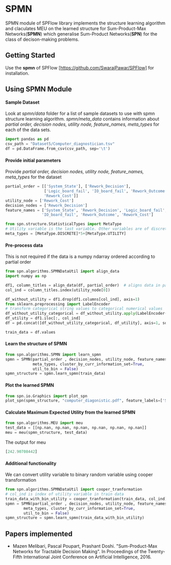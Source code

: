 # SPMN 

SPMN module of SPFlow library implements the structure learning algorithm and 
claculates MEU on the learned structure for Sum-Product-Max Networks(**SPMN**)
which generalise Sum-Product Networks(**SPN**) for the class of decison-making problems.

## Getting Started

Use the **spmn** of SPFlow [https://github.com/SwarajPawar/SPFlow] for installation.

## Using SPMN Module

#### Sample Dataset
Look at *spmn/data* folder for a list of sample datasets to use with spmn structure learning algorithm. 
*spmn/meta_data* contains information about 
*partial order, decision nodes, utility node, feature_names, meta_types* for each of the data sets.
```python
import pandas as pd    
csv_path = "Dataset5/Computer_diagnostician.tsv"
df = pd.DataFrame.from_csv(csv_path, sep='\t')
```
#### Provide initial parameters
Provide *partial order, decision nodes, utility node, feature_names, meta_types* for the dataset
```python
partial_order = [['System_State'], ['Rework_Decision'],
                 ['Logic_board_fail', 'IO_board_fail', 'Rework_Outcome', 
                 'Rework_Cost']]
utility_node = ['Rework_Cost']
decision_nodes = ['Rework_Decision']
feature_names = ['System_State', 'Rework_Decision', 'Logic_board_fail', 
                'IO_board_fail', 'Rework_Outcome', 'Rework_Cost']

from spn.structure.StatisticalTypes import MetaType
# Utility variable is the last variable. Other variables are of discrete type
meta_types = [MetaType.DISCRETE]*5+[MetaType.UTILITY]  
```
#### Pre-process data
This is not required if the data is a numpy ndarray ordered according to partial order
```python
from spn.algorithms.SPMNDataUtil import align_data
import numpy as np

df1, column_titles = align_data(df, partial_order)  # aligns data in partial order sequence
col_ind = column_titles.index(utility_node[0]) 

df_without_utility = df1.drop(df1.columns[col_ind], axis=1)
from sklearn.preprocessing import LabelEncoder
# transform categorical string values to categorical numerical values
df_without_utility_categorical = df_without_utility.apply(LabelEncoder().fit_transform)  
df_utility = df1.iloc[:, col_ind]
df = pd.concat([df_without_utility_categorical, df_utility], axis=1, sort=False)

train_data = df.values
```
#### Learn the structure of SPMN 

```python
from spn.algorithms.SPMN import learn_spmn
spmn = SPMN(partial_order , decision_nodes, utility_node, feature_names, 
            meta_types, cluster_by_curr_information_set=True,
            util_to_bin = False)
spmn_structure = spmn.learn_spmn(train_data)    
```
#### Plot the learned SPMN
```python
from spn.io.Graphics import plot_spn
plot_spn(spmn_structure, "computer_diagonistic.pdf", feature_labels=['SS', 'DD', 'LBF', 'IBF', 'RO', 'RC'])
```

    
#### Calculate Maximum Expected Utility from the learned SPMN
```python
from spn.algorithms.MEU import meu
test_data = [[np.nan, np.nan, np.nan, np.nan, np.nan, np.nan]]
meu = meu(spmn_structure, test_data)
```    
The output for meu
```python
[242.90708442]
```
#### Additional functionality
We can convert utility variable to binary random variable using cooper transformation
```python  
from spn.algorithms.SPMNDataUtil import cooper_tranformation
# col_ind is index of utility variable in train data
train_data_with_bin_utility = cooper_tranformation(train_data, col_ind)   
spmn = SPMN(partial_order , decision_nodes, utility_node, feature_names, 
        meta_types, cluster_by_curr_information_set=True,
        util_to_bin = False)
spmn_structure = spmn.learn_spmn(train_data_with_bin_utility) 
```
## Papers implemented
* Mazen Melibari, Pascal Poupart, Prashant Doshi. "Sum-Product-Max Networks for Tractable Decision Making". In Proceedings of the Twenty-Fifth International Joint Conference on Artificial Intelligence, 2016.

    


